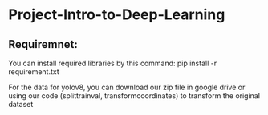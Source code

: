 # Project-Intro-to-Deep-Learning
## Requiremnet:
You can install required libraries by this command:
pip install -r requirement.txt

For the data for yolov8, you can download our zip file in google drive or using our code (splittrainval, transformcoordinates) to transform the original dataset


